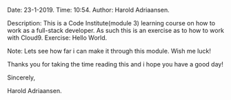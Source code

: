 Date:           23-1-2019.
Time:           10:54.
Author:         Harold Adriaansen.

Description:    This is a Code Institute(module 3) learning course on how to work as a full-stack developer.
                As such this is an exercise as to how to work with Cloud9.
                Exercise: Hello World.

Note:           Lets see how far i can make it through this module.
                Wish me luck!


Thanks you for taking the time reading this and i hope you have a good day!


Sincerely,

Harold Adriaansen.